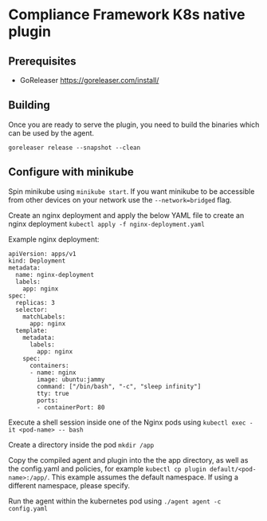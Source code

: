 # Compliance Framework K8s native plugin

## Prerequisites

* GoReleaser https://goreleaser.com/install/

## Building

Once you are ready to serve the plugin, you need to build the binaries which can be used by the agent.

```shell
goreleaser release --snapshot --clean
```

## Configure with minikube

Spin minikube using `minikube start`. If you want minikube to be accessible from other devices on your network use the `--network=bridged` flag.

Create an nginx deployment and apply the below YAML file to create an nginx deployment `kubectl apply -f nginx-deployment.yaml`

Example nginx deployment:

```
apiVersion: apps/v1
kind: Deployment
metadata:
  name: nginx-deployment
  labels:
    app: nginx
spec:
  replicas: 3
  selector:
    matchLabels:
      app: nginx
  template:
    metadata:
      labels:
        app: nginx
    spec:
      containers:
      - name: nginx
        image: ubuntu:jammy
        command: ["/bin/bash", "-c", "sleep infinity"]
        tty: true
        ports:
        - containerPort: 80
```

Execute a shell session inside one of the Nginx pods using `kubectl exec -it <pod-name> -- bash`

Create a directory inside the pod `mkdir /app`

Copy the compiled agent and plugin into the the app directory, as well as the config.yaml and policies, for example `kubectl cp plugin default/<pod-name>:/app/`. This example assumes the default namespace. If using a different namespace, please specify.

Run the agent within the kubernetes pod using `./agent agent -c config.yaml`